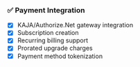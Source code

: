 ### ✅ Payment Integration

- [x] KAJA/Authorize.Net gateway integration
- [x] Subscription creation
- [x] Recurring billing support
- [x] Prorated upgrade charges
- [x] Payment method tokenization
